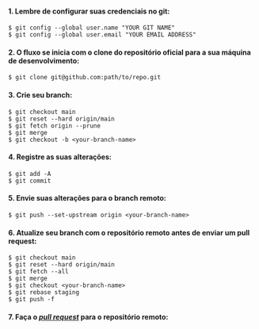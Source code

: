 #### 1. Lembre de configurar suas credenciais no git:

```
$ git config --global user.name "YOUR GIT NAME"
$ git config --global user.email "YOUR EMAIL ADDRESS"
```

#### 2. O fluxo se inicia com o clone do repositório oficial para a sua máquina de desenvolvimento:

```
$ git clone git@github.com:path/to/repo.git
```

#### 3. Crie seu branch:

```
$ git checkout main
$ git reset --hard origin/main
$ git fetch origin --prune
$ git merge
$ git checkout -b <your-branch-name>
```

#### 4. Registre as suas alterações:

```
$ git add -A
$ git commit
```

#### 5. Envie suas alterações para o branch remoto:

```
$ git push --set-upstream origin <your-branch-name>
```

#### 6. Atualize seu branch com o repositório remoto antes de enviar um pull request:

```
$ git checkout main
$ git reset --hard origin/main
$ git fetch --all
$ git merge
$ git checkout <your-branch-name>
$ git rebase staging
$ git push -f
```

#### 7. Faça o *[pull request](https://github.com)* para o repositório remoto:
